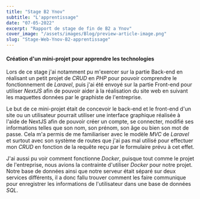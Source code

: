 ```yaml
---
title: "Stage B2 Ynov"
subtitle: "L'apprentissage"
date: "07-05-2022"
excerpt: "Rapport de stage de fin de B2 a Ynov"
cover_image: "/assets/images/Blog/preview-article-image.png"
slug: "Stage-Web-Ynov-B2-apprentissage"
---
```


#### Création d'un mini-projet pour apprendre les technologies

Lors de ce stage j'ai notamment pu m'exercer sur la partie Back-end en réalisant un petit projet de _CRUD_ en _PHP_ pour pouvoir comprendre le fonctionnement de _Laravel_, puis j'ai été envoyé sur la partie Front-end pour utiliser _NextJS_ afin de pouvoir aider à la réalisation du site web en suivant les maquettes données par le graphiste de l'entreprise.

Le but de ce mini-projet était de concevoir le back-end et le front-end d'un site ou un utilisateur pourrait utiliser une interface graphique réalisée à l'aide de NextJS afin de pouvoir créer un compte, se connecter, modifié ses informations telles que son nom, son prénom, son âge ou bien son mot de passe. Cela m'a permis de me familiariser avec le modèle _MVC_ de _Laravel_ et surtout avec son système de routes que j'ai pas mal utilisé pour effectuer mon _CRUD_ en fonction de la requête reçu par le formulaire prévu à cet effet.

J'ai aussi pu voir comment fonctionne _Docker_, puisque tout comme le projet de l'entreprise, nous avions la contrainte d'utiliser _Docker_ pour notre projet. Notre base de données ainsi que notre serveur était séparé sur deux services différents, il a donc fallu trouver comment les faire communique pour enregistrer les informations de l'utilisateur dans une base de données _SQL_.
